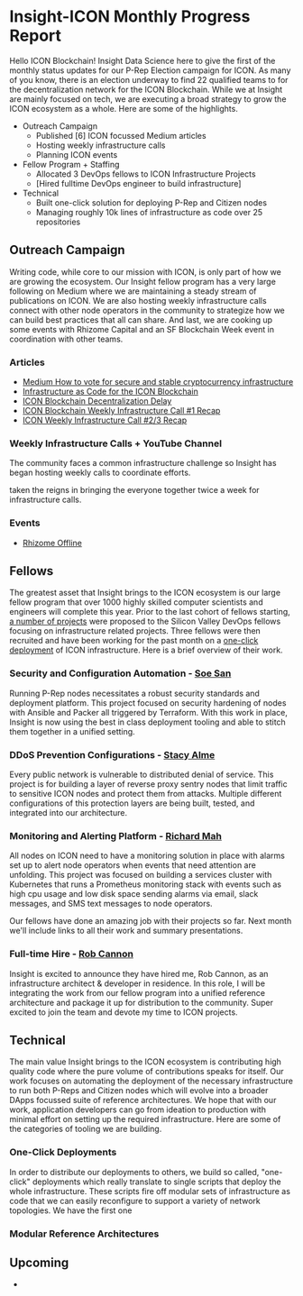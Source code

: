 ﻿# Insight-ICON Monthly Progress Report 

Hello ICON Blockchain!  Insight Data Science here to give the first of the monthly status updates for our P-Rep Election campaign for ICON.  As many of you know, there is an election underway to find 22 qualified teams to for the decentralization network for the ICON Blockchain.  While we at Insight are mainly focused on tech, we are executing a broad strategy to grow the ICON ecosystem as a whole.  Here are some of the highlights. 

- Outreach Campaign 
    - Published [6] ICON focussed Medium articles 
    - Hosting weekly infrastructure calls 
    - Planning ICON events 
- Fellow Program + Staffing  
    - Allocated 3 DevOps fellows to ICON Infrastructure Projects  
    - [Hired fulltime DevOps engineer to build infrastructure]
- Technical 
    - Built one-click solution for deploying P-Rep and Citizen nodes 
    - Managing roughly 10k lines of infrastructure as code over 25 repositories 


## Outreach Campaign 

Writing code, while core to our mission with ICON, is only part of how we are growing the ecosystem.  Our Insight fellow program has a very large following on Medium where we are maintaining a steady stream of publications on ICON.  We are also hosting weekly infrastructure calls connect with other node operators in the community to strategize how we can build best practices that all can share.  And last, we are cooking up some events with Rhizome Capital and an SF Blockchain Week event in coordination with other teams. 

### Articles 

- [Medium How to vote for secure and stable cryptocurrency infrastructure](https://blog.insightdatascience.com/insight-icon-voting-f863b7323a25)
- [Infrastructure as Code for the ICON Blockchain](https://blog.insightdatascience.com/infrastructure-as-code-for-the-icon-blockchain-33fc1a056cf3)
- [ICON Blockchain Decentralization Delay](https://blog.insightdatascience.com/icon-blockchain-decentralization-delay-ceb0c8264fc0?source=friends_link&sk=398b3fcceb89e87b9fa6a73d84bd87d7)
- [ICON Blockchain Weekly Infrastructure Call #1 Recap](https://blog.insightdatascience.com/icon-blockchain-weekly-infrastructure-call-1-recap-a4efbc565914?source=friends_link&sk=5d12dbdd4695dfca4bc0269b130e36b3)
- [ICON Weekly Infrastructure Call #2/3 Recap](https://www.reddit.com/r/helloicon/comments/db3t5n/icon_weekly_infrastructure_call_23_recap/)

### Weekly Infrastructure Calls + YouTube Channel 

The community faces a common infrastructure challenge so Insight has began hosting weekly calls to coordinate efforts.  

taken the reigns in bringing the everyone together twice a week for infrastructure calls.  


### Events 

- [Rhizome Offline]()



## Fellows 

The greatest asset that Insight brings to the ICON ecosystem is our large fellow program that over 1000 highly skilled computer scientists and engineers will complete this year.  Prior to the last cohort of fellows starting, [a number of projects]() were proposed to the Silicon Valley DevOps fellows focusing on infrastructure related projects. Three fellows were then recruited and have been working for the past month on a [one-click deployment]() of ICON infrastructure.  Here is a brief overview of their work. 

### Security and Configuration Automation - [Soe San](https://www.linkedin.com/in/soe-san-win/)

Running P-Rep nodes necessitates a robust security standards and deployment platform.  This project focused on security hardening of nodes with Ansible and Packer all triggered by Terraform.  With this work in place, Insight is now using the best in class deployment tooling and able to stitch them together in a unified setting. 

### DDoS Prevention Configurations - [Stacy Alme](https://www.linkedin.com/in/stacyalme/)

Every public network is vulnerable to distributed denial of service.  This project is for building a layer of reverse proxy sentry nodes that limit traffic to sensitive ICON nodes and protect them from attacks.  Multiple different configurations of this protection layers are being built, tested, and integrated into our architecture. 

### Monitoring and Alerting Platform - [Richard Mah](https://www.linkedin.com/in/richardmah/) 

All nodes on ICON need to have a monitoring solution in place with alarms set up to alert node operators when events that need attention are unfolding.  This project was focused on building a services cluster with Kubernetes that runs a Prometheus monitoring stack with events such as high cpu usage and low disk space sending alarms via email, slack messages, and SMS text messages to node operators.  

Our fellows have done an amazing job with their projects so far.  Next month we'll include links to all their work and summary presentations.

### Full-time Hire - [Rob Cannon](https://www.linkedin.com/in/rob-cannon-21571317/)

Insight is excited to announce they have hired me, Rob Cannon, as an infrastructure architect & developer in residence.  In this role, I will be integrating the work from our fellow program into a unified reference architecture and package it up for distribution to the community.  Super excited to join the team and devote my time to ICON projects. 

## Technical 

The main value Insight brings to the ICON ecosystem is contributing high quality code where the pure volume of contributions speaks for itself.  Our work focuses on automating the deployment of the necessary infrastructure to run both P-Reps and Citizen nodes which will evolve into a broader DApps focussed suite of reference architectures.  We hope that with our work, application developers can go from ideation to production with minimal effort on setting up the required infrastructure. Here are some of the categories of tooling we are building. 

### One-Click Deployments 

In order to distribute our deployments to others, we build so called, "one-click" deployments which really translate to single scripts that deploy the whole infrastructure.  These scripts fire off modular sets of infrastructure as code that we can easily reconfigure to support a variety of network topologies. We have the first one 

### Modular Reference Architectures 





## Upcoming 

- 